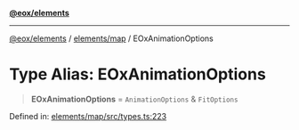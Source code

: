 [**@eox/elements**](../../../README.md)

***

[@eox/elements](../../../modules.md) / [elements/map](../README.md) / EOxAnimationOptions

# Type Alias: EOxAnimationOptions

> **EOxAnimationOptions** = `AnimationOptions` & `FitOptions`

Defined in: [elements/map/src/types.ts:223](https://github.com/EOX-A/EOxElements/blob/ca51b63a9bb0be7232536206856b85340431bcbd/elements/map/src/types.ts#L223)

